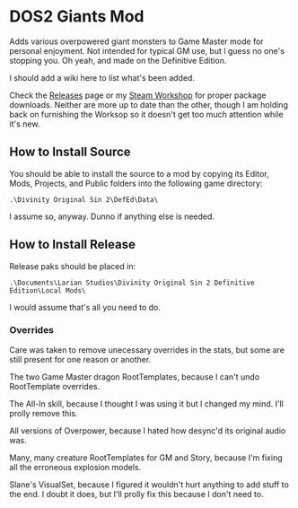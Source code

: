 # DOS2 Giants Mod

Adds various overpowered giant monsters to Game Master mode for personal enjoyment. Not intended for typical GM use, but l guess no one's stopping you. Oh yeah, and made on the Definitive Edition.

I should add a wiki here to list what's been added.

Check the [Releases](https://github.com/Kemui52/DOS2DE-GM_Giants/releases) page or my [Steam Workshop](https://steamcommunity.com/sharedfiles/filedetails/?id=2778577565) for proper package downloads. Neither are more up to date than the other, though I am holding back on furnishing the Worksop so it doesn't get too much attention while it's new.

## How to Install Source

You should be able to install the source to a mod by copying its Editor, Mods, Projects, and Public folders into the following game directory:

``.\Divinity Original Sin 2\DefEd\Data\``

I assume so, anyway. Dunno if anything else is needed.

## How to Install Release

Release paks should be placed in:

``.\Documents\Larian Studios\Divinity Original Sin 2 Definitive Edition\Local Mods\``

I would assume that's all you need to do.

### Overrides

Care was taken to remove unecessary overrides in the stats, but some are still present for one reason or another.

The two Game Master dragon RootTemplates, because I can't undo RootTemplate overrides.

The All-In skill, because I thought I was using it but I changed my mind. I'll prolly remove this.

All versions of Overpower, because I hated how desync'd its original audio was.

Many, many creature RootTemplates for GM and Story, because I'm fixing all the erroneous explosion models.

Slane's VisualSet, because I figured it wouldn't hurt anything to add stuff to the end. I doubt it does, but I'll prolly fix this because I don't need to.

